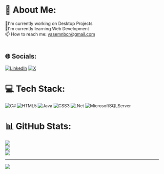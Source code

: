 # 💫 About Me:
🔭I'm currently working on Desktop Projects<br>🌱I'm currently learning Web Development<br>📫 How to reach me: yasemnbcr@gmail.com<br><br>


## 🌐 Socials:
[![LinkedIn](https://img.shields.io/badge/LinkedIn-%230077B5.svg?logo=linkedin&logoColor=white)](https://linkedin.com/in/yaseminbicer12) [![X](https://img.shields.io/badge/X-black.svg?logo=X&logoColor=white)](https://x.com/YasemnBicer) 

# 💻 Tech Stack:
![C#](https://img.shields.io/badge/c%23-%23239120.svg?style=for-the-badge&logo=csharp&logoColor=white) ![HTML5](https://img.shields.io/badge/html5-%23E34F26.svg?style=for-the-badge&logo=html5&logoColor=white) ![Java](https://img.shields.io/badge/java-%23ED8B00.svg?style=for-the-badge&logo=openjdk&logoColor=white) ![CSS3](https://img.shields.io/badge/css3-%231572B6.svg?style=for-the-badge&logo=css3&logoColor=white) ![.Net](https://img.shields.io/badge/.NET-5C2D91?style=for-the-badge&logo=.net&logoColor=white) ![MicrosoftSQLServer](https://img.shields.io/badge/Microsoft%20SQL%20Server-CC2927?style=for-the-badge&logo=microsoft%20sql%20server&logoColor=white)
# 📊 GitHub Stats:
![](https://github-readme-stats.vercel.app/api?username=yaseminbicer&theme=gruvbox&hide_border=false&include_all_commits=true&count_private=true)<br/>
![](https://github-readme-streak-stats.herokuapp.com/?user=yaseminbicer&theme=gruvbox&hide_border=false)<br/>
![](https://github-readme-stats.vercel.app/api/top-langs/?username=yaseminbicer&theme=gruvbox&hide_border=false&include_all_commits=true&count_private=true&layout=compact)

---
[![](https://visitcount.itsvg.in/api?id=yaseminbicer&icon=0&color=0)](https://visitcount.itsvg.in)

<!-- Proudly created with GPRM ( https://gprm.itsvg.in ) -->
